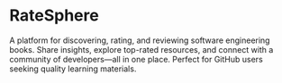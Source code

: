 # RateSphere
 A platform for discovering, rating, and reviewing software engineering books. Share insights, explore top-rated resources, and connect with a community of developers—all in one place. Perfect for GitHub users seeking quality learning materials.
